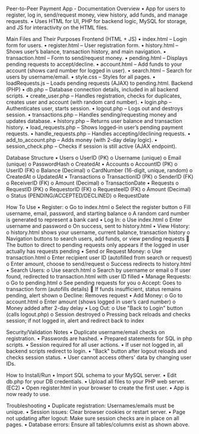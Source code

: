 Peer-to-Peer Payment App - Documentation
Overview
•	App for users to register, log in, send/request money, view history, add funds, and manage requests.
•	Uses HTML for UI, PHP for backend logic, MySQL for storage, and JS for interactivity on the HTML files.

Main Files and Their Purposes
Frontend (HTML + JS)
•	index.html – Login form for users.
•	register.html – User registration form.
•	history.html – Shows user’s balance, transaction history, and main navigation.
•	transaction.html – Form to send/request money.
•	pending.html – Displays pending requests to accept/decline.
•	account.html – Add funds to your account (shows card number for logged in user).
•	search.html – Search for users by username/email.
•	style.css – Styles for all pages.
•	loadRequests.js – Loads pending requests (AJAX) to pending.html.
Backend (PHP)
•	db.php – Database connection details, included in all backend scripts.
•	create_user.php – Handles registration, checks for duplicates, creates user and account (with random card number).
•	login.php – Authenticates user, starts session.
•	logout.php – Logs out and destroys session.
•	transactions.php – Handles sending/requesting money and updates database.
•	history.php – Returns user balance and transaction history.
•	load_requests.php – Shows logged-in user’s pending payment requests.
•	handle_requests.php – Handles accepting/declining requests.
•	add_to_account.php – Adds money (with 2-day delay logic).
•	session_check.php – Checks if session is still active (AJAX endpoint).

Database Structure
•	Users
o	UserID (PK)
o	Username (unique)
o	Email (unique)
o	PasswordHash
o	CreatedAt
•	Accounts
o	AccountID (PK)
o	UserID (FK)
o	Balance (Decimal)
o	CardNumber (16-digit, unique, random)
o	CreatedAt
o	UpdatedAt
•	Transactions
o	TransactionID (PK)
o	SenderID (FK)
o	ReceiverID (FK)
o	Amount (Decimal)
o	TransactionDate
•	Requests
o	RequestID (PK)
o	RequestorID (FK)
o	RequesteeID (FK)
o	Amount (Decimal)
o	Status (PENDING/ACCEPTED/DECLINED)
o	RequestDate

How To Use
•	Register:
o	Go to index.html
o	Select the register button
o	Fill username, email, password, and starting balance
o	A random card number is generated to represent a bank card
•	Log In:
o	Use index.html
o	Enter username and password
o	On success, sent to history.html
•	View History:
o	history.html shows your username, current balance, transaction history
o	Navigation buttons to search users, add funds, or view pending requests
	The button to direct to pending requests only appears if the logged in user actually has requests pending
•	Send or Request Money:
o	Use transaction.html
o	Enter recipient user ID (autofilled from search or request)
o	Enter amount, choose to send/request
o	Success redirects to history.html
•	Search Users:
o	Use search.html
o	Search by username or email
o	If user found, redirected to transaction.html with user ID filled
•	Manage Requests:
o	Go to pending.html
o	See pending requests for you
o	Accept: Goes to transaction form (autofills details)
	If funds insufficient, status remains pending, alert shown
o	Decline: Removes request
•	Add Money:
o	Go to account.html
o	Enter amount (shows logged in user’s card number)
o	Money added after 2-day delay
•	Log Out:
o	Use "Back to Login" button (calls logout.php)
o	Session destroyed
o	Pressing back reloads and checks session; if not logged in, alert and redirect back to index

Security/Validation Notes
•	Duplicate username/email checks on registration.
•	Passwords are hashed.
•	Prepared statements for SQL in php scripts.
•	Session required for all user actions.
•	If user not logged in, all backend scripts redirect to login.
•	"Back" button after logout reloads and checks session status.
•	User cannot access others' data by changing user IDs.


How to Install/Run
•	Import SQL schema to your MySQL server.
•	Edit db.php for your DB credentials.
•	Upload all files to your PHP web server. (EC2)
•	Open register.html in your browser to create the first user.
•	App is now ready to use.

Troubleshooting
•	Duplicate registration: Usernames/emails must be unique.
•	Session issues: Clear browser cookies or restart server.
•	Page not updating after logout: Make sure session checks are in place on all pages.
•	Database errors: Ensure all tables/columns exist as shown above.
